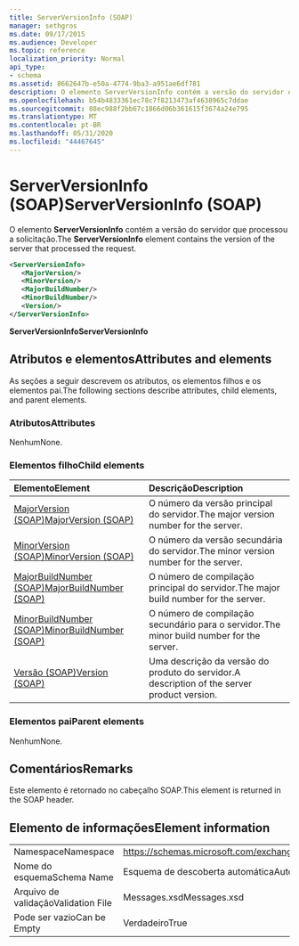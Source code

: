 ```yaml
---
title: ServerVersionInfo (SOAP)
manager: sethgros
ms.date: 09/17/2015
ms.audience: Developer
ms.topic: reference
localization_priority: Normal
api_type:
- schema
ms.assetid: 8662647b-e50a-4774-9ba3-a951ae6df781
description: O elemento ServerVersionInfo contém a versão do servidor que processou a solicitação.
ms.openlocfilehash: b54b4833361ec78c7f8213473af4638965c7ddae
ms.sourcegitcommit: 88ec988f2bb67c1866d06b361615f3674a24e795
ms.translationtype: MT
ms.contentlocale: pt-BR
ms.lasthandoff: 05/31/2020
ms.locfileid: "44467645"
---
```

# <a name="serverversioninfo-soap"></a><span data-ttu-id="cce2c-103">ServerVersionInfo (SOAP)</span><span class="sxs-lookup"><span data-stu-id="cce2c-103">ServerVersionInfo (SOAP)</span></span>

<span data-ttu-id="cce2c-104">O elemento **ServerVersionInfo** contém a versão do servidor que processou a solicitação.</span><span class="sxs-lookup"><span data-stu-id="cce2c-104">The **ServerVersionInfo** element contains the version of the server that processed the request.</span></span> 
  
```XML
<ServerVersionInfo>
   <MajorVersion/>
   <MinorVersion/>
   <MajorBuildNumber/>
   <MinorBuildNumber/>
   <Version/>
</ServerVersionInfo>
```

 <span data-ttu-id="cce2c-105">**ServerVersionInfo**</span><span class="sxs-lookup"><span data-stu-id="cce2c-105">**ServerVersionInfo**</span></span>
## <a name="attributes-and-elements"></a><span data-ttu-id="cce2c-106">Atributos e elementos</span><span class="sxs-lookup"><span data-stu-id="cce2c-106">Attributes and elements</span></span>

<span data-ttu-id="cce2c-107">As seções a seguir descrevem os atributos, os elementos filhos e os elementos pai.</span><span class="sxs-lookup"><span data-stu-id="cce2c-107">The following sections describe attributes, child elements, and parent elements.</span></span>
  
### <a name="attributes"></a><span data-ttu-id="cce2c-108">Atributos</span><span class="sxs-lookup"><span data-stu-id="cce2c-108">Attributes</span></span>

<span data-ttu-id="cce2c-109">Nenhum</span><span class="sxs-lookup"><span data-stu-id="cce2c-109">None.</span></span>
  
### <a name="child-elements"></a><span data-ttu-id="cce2c-110">Elementos filho</span><span class="sxs-lookup"><span data-stu-id="cce2c-110">Child elements</span></span>

|<span data-ttu-id="cce2c-111">**Elemento**</span><span class="sxs-lookup"><span data-stu-id="cce2c-111">**Element**</span></span>|<span data-ttu-id="cce2c-112">**Descrição**</span><span class="sxs-lookup"><span data-stu-id="cce2c-112">**Description**</span></span>|
|:-----|:-----|
|[<span data-ttu-id="cce2c-113">MajorVersion (SOAP)</span><span class="sxs-lookup"><span data-stu-id="cce2c-113">MajorVersion (SOAP)</span></span>](majorversion-soap.md) <br/> |<span data-ttu-id="cce2c-114">O número da versão principal do servidor.</span><span class="sxs-lookup"><span data-stu-id="cce2c-114">The major version number for the server.</span></span>  <br/> |
|[<span data-ttu-id="cce2c-115">MinorVersion (SOAP)</span><span class="sxs-lookup"><span data-stu-id="cce2c-115">MinorVersion (SOAP)</span></span>](minorversion-soap.md) <br/> |<span data-ttu-id="cce2c-116">O número da versão secundária do servidor.</span><span class="sxs-lookup"><span data-stu-id="cce2c-116">The minor version number for the server.</span></span>  <br/> |
|[<span data-ttu-id="cce2c-117">MajorBuildNumber (SOAP)</span><span class="sxs-lookup"><span data-stu-id="cce2c-117">MajorBuildNumber (SOAP)</span></span>](majorbuildnumber-soap.md) <br/> |<span data-ttu-id="cce2c-118">O número de compilação principal do servidor.</span><span class="sxs-lookup"><span data-stu-id="cce2c-118">The major build number for the server.</span></span>  <br/> |
|[<span data-ttu-id="cce2c-119">MinorBuildNumber (SOAP)</span><span class="sxs-lookup"><span data-stu-id="cce2c-119">MinorBuildNumber (SOAP)</span></span>](minorbuildnumber-soap.md) <br/> |<span data-ttu-id="cce2c-120">O número de compilação secundário para o servidor.</span><span class="sxs-lookup"><span data-stu-id="cce2c-120">The minor build number for the server.</span></span>  <br/> |
|[<span data-ttu-id="cce2c-121">Versão (SOAP)</span><span class="sxs-lookup"><span data-stu-id="cce2c-121">Version (SOAP)</span></span>](version-soap.md) <br/> |<span data-ttu-id="cce2c-122">Uma descrição da versão do produto do servidor.</span><span class="sxs-lookup"><span data-stu-id="cce2c-122">A description of the server product version.</span></span>  <br/> |
   
### <a name="parent-elements"></a><span data-ttu-id="cce2c-123">Elementos pai</span><span class="sxs-lookup"><span data-stu-id="cce2c-123">Parent elements</span></span>

<span data-ttu-id="cce2c-124">Nenhum</span><span class="sxs-lookup"><span data-stu-id="cce2c-124">None.</span></span>
  
## <a name="remarks"></a><span data-ttu-id="cce2c-125">Comentários</span><span class="sxs-lookup"><span data-stu-id="cce2c-125">Remarks</span></span>

<span data-ttu-id="cce2c-126">Este elemento é retornado no cabeçalho SOAP.</span><span class="sxs-lookup"><span data-stu-id="cce2c-126">This element is returned in the SOAP header.</span></span>
  
## <a name="element-information"></a><span data-ttu-id="cce2c-127">Elemento de informações</span><span class="sxs-lookup"><span data-stu-id="cce2c-127">Element information</span></span>

|||
|:-----|:-----|
|<span data-ttu-id="cce2c-128">Namespace</span><span class="sxs-lookup"><span data-stu-id="cce2c-128">Namespace</span></span>  <br/> |https://schemas.microsoft.com/exchange/2010/Autodiscover  <br/> |
|<span data-ttu-id="cce2c-129">Nome do esquema</span><span class="sxs-lookup"><span data-stu-id="cce2c-129">Schema Name</span></span>  <br/> |<span data-ttu-id="cce2c-130">Esquema de descoberta automática</span><span class="sxs-lookup"><span data-stu-id="cce2c-130">Autodiscover schema</span></span>  <br/> |
|<span data-ttu-id="cce2c-131">Arquivo de validação</span><span class="sxs-lookup"><span data-stu-id="cce2c-131">Validation File</span></span>  <br/> |<span data-ttu-id="cce2c-132">Messages.xsd</span><span class="sxs-lookup"><span data-stu-id="cce2c-132">Messages.xsd</span></span>  <br/> |
|<span data-ttu-id="cce2c-133">Pode ser vazio</span><span class="sxs-lookup"><span data-stu-id="cce2c-133">Can be Empty</span></span>  <br/> |<span data-ttu-id="cce2c-134">Verdadeiro</span><span class="sxs-lookup"><span data-stu-id="cce2c-134">True</span></span>  <br/> |
   

